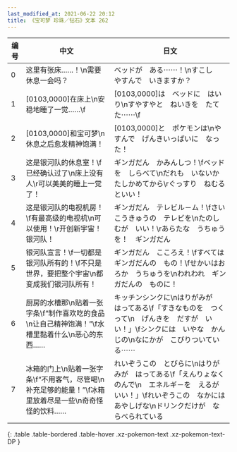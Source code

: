 ```yaml
---
last_modified_at: 2021-06-22 20:12
title: 《宝可梦 珍珠／钻石》文本 262
---
```

| 编号 | 中文 | 日文 |
| ---- | ---- | ---- |
| 0 | 这里有张床……！\n需要休息一会吗？ | ベッドが　ある⋯⋯！\nすこし　やすんで　いきますか？ |
| 1 | [0103,0000]在床上\n安稳地睡了一觉……\f | [0103,0000]は　ベッドに　はいり\nすやすやと　ねいきを　たてた⋯⋯\f |
| 2 | [0103,0000]和宝可梦\n休息之后愈发精神饱满！ | [0103,0000]と　ポケモンは\nやすんで　げんきいっぱいに　なった！ |
| 3 | 这是银河队的休息室！\f已经确认过了\n床上没有人\r可以美美的睡上一觉了！ | ギンガだん　かみんしつ！\fベッドを　しらべて\nだれも　いないか　たしかめてから\rぐっすり　ねむるといい！ |
| 4 | 这是银河队的电视机房！\f有最高级的电视机\n可以使用！\r开创新宇宙！银河队！ | ギンガだん　テレビル－ム！\fさいこうきゅうの　テレビを\nたのしむが　いい！\rあらたな　うちゅうを！　ギンガだん |
| 5 | 银河队宣言！\f一切都是银河队所有的！\f不只是世界，要把整个宇宙\n都变成我们银河队所有！ | ギンガだん　こころえ！\fすべては　ギンガだんの　もの！\fせかいはおろか　うちゅうを\nわれわれ　ギンガだんの　ものに！ |
| 6 | 厨房的水槽那\n贴着一张字条\f“制作喜欢吃的食品\n让自己精神饱满！”\f水槽里黏着什么\n恶心的东西…… | キッチンシンクに\nはりがみが　はってある\f「すきなものを　つくって\n　げんきを　だすが　いい！」\fシンクには　いやな　かんじの\nなにかが　こびりついている⋯⋯ |
| 7 | 冰箱的门上\n贴着一张字条\f“不用客气，尽管喝\n补充足够的能量！”\f冰箱里放着尽是一些\n奇奇怪怪的饮料…… | れいぞうこの　とびらに\nはりがみが　はってある\f「えんりょなく　のんで\n　エネルギ－を　えるが　いい！」\fれいぞうこの　なかには　あやしげな\nドリンクだけが　ならべられている |
{: .table .table-bordered .table-hover .xz-pokemon-text .xz-pokemon-text-DP }